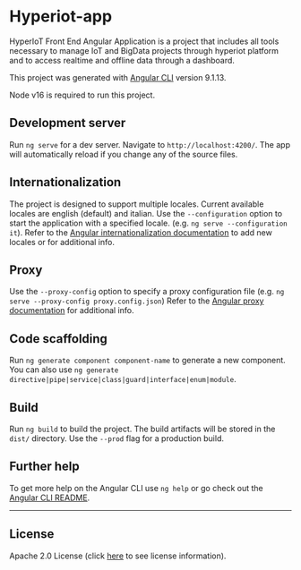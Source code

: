 # Hyperiot-app

HyperIoT Front End Angular Application is a project that includes all tools necessary to manage IoT and BigData projects through hyperiot platform and to access realtime and offline data through a dashboard.

This project was generated with [Angular CLI](https://github.com/angular/angular-cli) version 9.1.13.

Node v16 is required to run this project.

## Development server

Run `ng serve` for a dev server. Navigate to `http://localhost:4200/`. The app will automatically reload if you change any of the source files.

## Internationalization

The project is designed to support multiple locales. Current available locales are english (default) and italian.
Use the `--configuration` option to start the application with a specified locale. (e.g. `ng serve --configuration it`).
Refer to the [Angular internationalization documentation](https://angular.io/guide/i18n-overview) to add new locales or for additional info.

## Proxy

Use the `--proxy-config` option to specify a proxy configuration file (e.g. `ng serve --proxy-config proxy.config.json`)
Refer to the [Angular proxy documentation](https://angular.io/guide/build#proxying-to-a-backend-server) for additional info.

## Code scaffolding

Run `ng generate component component-name` to generate a new component. You can also use `ng generate directive|pipe|service|class|guard|interface|enum|module`.

## Build

Run `ng build` to build the project. The build artifacts will be stored in the `dist/` directory. Use the `--prod` flag for a production build.

## Further help

To get more help on the Angular CLI use `ng help` or go check out the [Angular CLI README](https://github.com/angular/angular-cli/blob/master/README.md).

---

## License

Apache 2.0 License (click [here](./License.MD) to see license information).